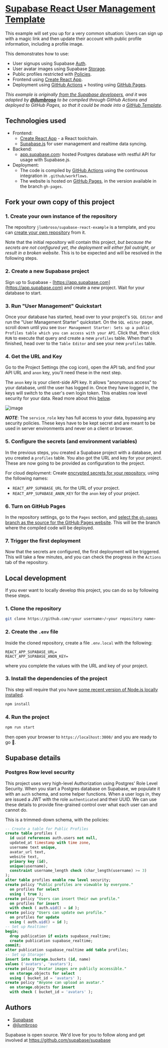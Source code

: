 # [Supabase React User Management Template](https://github.com/jlumbroso/supabase-react-example)

This example will set you up for a very common situation: Users can sign up with a magic link and then update their account with public profile information, including a profile image.

This demonstrates how to use:

- User signups using Supabase [Auth](https://supabase.com/auth).
- User avatar images using Supabase [Storage](https://supabase.com/storage).
- Public profiles restricted with [Policies](https://supabase.com/docs/guides/auth#policies).
- Frontend using [Create React App](https://reactjs.org/docs/create-a-new-react-app.html).
- Deployment using [GitHub Actions](https://docs.github.com/en/actions) + hosting using [GitHub Pages](https://pages.github.com/).

_This example is originally [from the Supabase developers](https://github.com/supabase/supabase/tree/master/examples/user-management/react-user-management), and it was adapted by [**@jlumbroso**](https://github.com/jlumbroso) to be compiled through GitHub Actions and deployed to GitHub Pages, so that it could be made into a [GitHub Template](https://docs.github.com/en/repositories/creating-and-managing-repositories/creating-a-template-repository)._

## Technologies used

- Frontend:
  - [Create React App](https://reactjs.org/docs/create-a-new-react-app.html) - a React toolchain.
  - [Supabase.js](https://supabase.com/docs/library/getting-started) for user management and realtime data syncing.
- Backend:
  - [app.supabase.com](https://app.supabase.com/): hosted Postgres database with restful API for usage with Supabase.js.
- Deployment:
  - The code is compiled by [GitHub Actions](https://docs.github.com/en/actions) using the continuous integration in `.github/workflows`.
  - The website is hosted on [GitHub Pages](https://pages.github.com/), in the version available in the branch `gh-pages`.

## Fork your own copy of this project

### 1. Create your own instance of the repository

The repository `jlumbroso/supabase-react-example` is a template, and you can [create your own repository](https://docs.github.com/en/repositories/creating-and-managing-repositories/creating-a-repository-from-a-template) from it.

Note that the initial repository will contain this project, _but because the secrets are not configured yet, the deployment will either fail outright, or result in a broken website_. This is to be expected and will be resolved in the following steps.

### 2. Create a new Supabase project

Sign up to Supabase - [https://app.supabase.com](https://app.supabase.com) and create a new project. Wait for your database to start.

### 3. Run "User Management" Quickstart

Once your database has started, head over to your project's `SQL Editor` and run the "User Management Starter" quickstart. On the `SQL editor` page, scroll down until you see `User Management Starter: Sets up a public Profiles table which you can access with your API`. Click that, then click `RUN` to execute that query and create a new `profiles` table. When that's finished, head over to the `Table Editor` and see your new `profiles` table.

### 4. Get the URL and Key

Go to the Project Settings (the cog icon), open the API tab, and find your API URL and `anon` key, you'll need these in the next step.

The `anon` key is your client-side API key. It allows "anonymous access" to your database, until the user has logged in. Once they have logged in, the keys will switch to the user's own login token. This enables row level security for your data. Read more about this [below](#postgres-row-level-security).

![image](https://user-images.githubusercontent.com/10214025/88916245-528c2680-d298-11ea-8a71-708f93e1ce4f.png)

**_NOTE_**: The `service_role` key has full access to your data, bypassing any security policies. These keys have to be kept secret and are meant to be used in server environments and never on a client or browser.

### 5. Configure the secrets (and environment variables)

In the previous steps, you created a Supabase project with a database, and you created a `profiles` table. You also got the URL and key for your project. These are now going to be provided as configuration to the project.

For cloud deployment: Create [encrypted secrets for your repository](https://docs.github.com/en/actions/security-guides/encrypted-secrets#creating-encrypted-secrets-for-a-repository), using the following names:

- `REACT_APP_SUPABASE_URL` for the URL of your project.
- `REACT_APP_SUPABASE_ANON_KEY` for the `anon` key of your project.

### 6. Turn on GitHub Pages

In the repository settings, go to the `Pages` section, and [select the `gh-pages` branch as the source for the GitHub Pages website](https://docs.github.com/en/pages/getting-started-with-github-pages/configuring-a-publishing-source-for-your-github-pages-site#publishing-from-a-branch). This will be the branch where the compiled code will be deployed.

### 7. Trigger the first deployment

Now that the secrets are configured, the first deployment will be triggered. This will take a few minutes, and you can check the progress in the `Actions` tab of the repository.

## Local development

If you ever want to locally develop this project, you can do so by following these steps.

### 1. Clone the repository

```bash
git clone https://github.com/<your username>/<your repository name>
```

### 2. Create the `.env` file

Inside the cloned repository, create a file `.env.local` with the following:

```
REACT_APP_SUPABASE_URL=
REACT_APP_SUPABASE_ANON_KEY=
```

where you complete the values with the URL and key of your project.

### 3. Install the dependencies of the project

This step will require that you have [some recent version of Node.js locally installed](https://nodejs.org/en/).

```bash
npm install
```

### 4. Run the project

```bash
npm run start
```

then open your browser to `https://localhost:3000/` and you are ready to go 🚀.

## Supabase details

### Postgres Row level security

This project uses very high-level Authorization using Postgres' Role Level Security.
When you start a Postgres database on Supabase, we populate it with an `auth` schema, and some helper functions.
When a user logs in, they are issued a JWT with the role `authenticated` and their UUID.
We can use these details to provide fine-grained control over what each user can and cannot do.

This is a trimmed-down schema, with the policies:

```sql
-- Create a table for Public Profiles
create table profiles (
  id uuid references auth.users not null,
  updated_at timestamp with time zone,
  username text unique,
  avatar_url text,
  website text,
  primary key (id),
  unique(username),
  constraint username_length check (char_length(username) >= 3)
);
alter table profiles enable row level security;
create policy "Public profiles are viewable by everyone."
  on profiles for select
  using ( true );
create policy "Users can insert their own profile."
  on profiles for insert
  with check ( auth.uid() = id );
create policy "Users can update own profile."
  on profiles for update
  using ( auth.uid() = id );
-- Set up Realtime!
begin;
  drop publication if exists supabase_realtime;
  create publication supabase_realtime;
commit;
alter publication supabase_realtime add table profiles;
-- Set up Storage!
insert into storage.buckets (id, name)
values ('avatars', 'avatars');
create policy "Avatar images are publicly accessible."
  on storage.objects for select
  using ( bucket_id = 'avatars' );
create policy "Anyone can upload an avatar."
  on storage.objects for insert
  with check ( bucket_id = 'avatars' );
```

## Authors

- [Supabase](https://supabase.com)
- [@jlumbroso](https://www.github.com/jlumbroso)

Supabase is open source. We'd love for you to follow along and get involved at https://github.com/supabase/supabase
